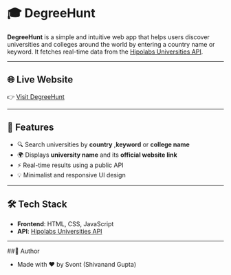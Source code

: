 # 🎓 DegreeHunt

**DegreeHunt** is a simple and intuitive web app that helps users discover universities and colleges around the world by entering a country name or keyword. It fetches real-time data from the [Hipolabs Universities API](http://universities.hipolabs.com/).

---

## 🌐 Live Website

👉 [Visit DegreeHunt](https://shivanand-0.github.io/DegreeHunt/)

---

## 📌 Features

- 🔍 Search universities by **country** ,**keyword** or **college name**
- 🌍 Displays **university name** and its **official website link**
- ⚡ Real-time results using a public API
- 💡 Minimalist and responsive UI design

---

## 🛠️ Tech Stack

- **Frontend**: HTML, CSS, JavaScript
- **API**: [Hipolabs Universities API](http://universities.hipolabs.com/)

---

##👤 Author
- Made with ❤️ by Svont (Shivanand Gupta)
